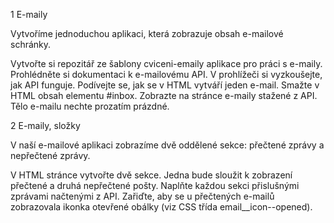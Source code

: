 1
E-maily

Vytvoříme jednoduchou aplikaci, která zobrazuje obsah e-mailové schránky.

Vytvořte si repozitář ze šablony cviceni-emaily aplikace pro práci s e-maily.
Prohlédněte si dokumentaci k e-mailovému API. V prohlížeči si vyzkoušejte, jak API funguje.
Podívejte se, jak se v HTML vytváří jeden e-mail.
Smažte v HTML obsah elementu #inbox. Zobrazte na stránce e-maily stažené z API. Tělo e-mailu nechte prozatím prázdné.


2
E-maily, složky

V naší e-mailové aplikaci zobrazíme dvě oddělené sekce: přečtené zprávy a nepřečtené zprávy.

V HTML stránce vytvořte dvě sekce. Jedna bude sloužit k zobrazení přečtené a druhá nepřečtené pošty.
Naplňte každou sekci přislušnými zprávami načtenými z API.
Zařiďte, aby se u přečtených e-mailů zobrazovala ikonka otevřené obálky (viz CSS třída email__icon--opened).

